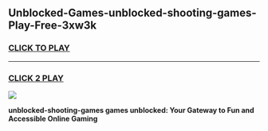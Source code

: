 
## Unblocked-Games-unblocked-shooting-games-Play-Free-3xw3k
<h3>
<a href="https://premium76.site?title=unblocked-shooting-games&ref=10A">CLICK TO PLAY</a></h3>
<hr>

<h3>
<a href="https://premium76.site?title=unblocked-shooting-games&ref=10A">CLICK 2 PLAY</a>
  
</h3>

<a href="https://premium76.site?title=unblocked-shooting-games&ref=10A"><img src="https://clearcache.store/games.png"></a>


**unblocked-shooting-games games unblocked: Your Gateway to Fun and Accessible Online Gaming**

